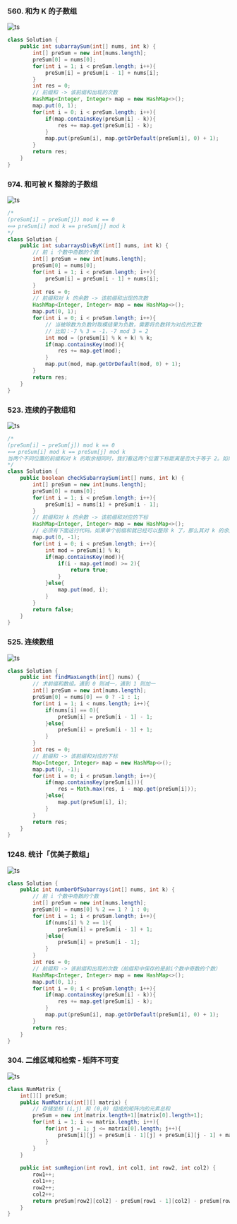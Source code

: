 

### 560. 和为 K 的子数组
![ts](https://img-blog.csdnimg.cn/a63a3ab3e2bc405c821f4e5a7e1bf82f.png?x-oss-process=image/watermark,type_d3F5LXplbmhlaQ,shadow_50,text_Q1NETiBA5bSU5rOi5rOi5ZWK,size_20,color_FFFFFF,t_70,g_se,x_16)
```java
class Solution {
    public int subarraySum(int[] nums, int k) {
        int[] preSum = new int[nums.length];
        preSum[0] = nums[0];
        for(int i = 1; i < preSum.length; i++){
            preSum[i] = preSum[i - 1] + nums[i];
        }
        int res = 0;
        // 前缀和 -> 该前缀和出现的次数
        HashMap<Integer, Integer> map = new HashMap<>();
        map.put(0, 1);
        for(int i = 0; i < preSum.length; i++){
            if(map.containsKey(preSum[i] - k)){
                res += map.get(preSum[i] - k);
            }
            map.put(preSum[i], map.getOrDefault(preSum[i], 0) + 1);
        }
        return res;
    }
}
```
### 974. 和可被 K 整除的子数组
![ts](https://img-blog.csdnimg.cn/d2d9541921a943b7b8a24020bca59ab1.png?x-oss-process=image/watermark,type_d3F5LXplbmhlaQ,shadow_50,text_Q1NETiBA5bSU5rOi5rOi5ZWK,size_20,color_FFFFFF,t_70,g_se,x_16)
```java
/*
(preSum[i] − preSum[j]) mod k == 0 
⟺ preSum[i] mod k == preSum[j] mod k
*/
class Solution {
    public int subarraysDivByK(int[] nums, int k) {
        // 前 i 个数中奇数的个数
        int[] preSum = new int[nums.length];
        preSum[0] = nums[0];
        for(int i = 1; i < preSum.length; i++){
            preSum[i] = preSum[i - 1] + nums[i];
        }
        int res = 0;
        // 前缀和对 k 的余数 -> 该前缀和出现的次数
        HashMap<Integer, Integer> map = new HashMap<>();
        map.put(0, 1);
        for(int i = 0; i < preSum.length; i++){
            // 当被除数为负数时取模结果为负数，需要将负数转为对应的正数
            // 比如：-7 % 3 = -1，-7 mod 3 = 2
            int mod = (preSum[i] % k + k) % k;
            if(map.containsKey(mod)){
                res += map.get(mod);
            }
            map.put(mod, map.getOrDefault(mod, 0) + 1);
        }
        return res;
    }
}
```
### 523. 连续的子数组和
![ts](https://img-blog.csdnimg.cn/9b1630a5843443afaaae37a0abb2b207.png?x-oss-process=image/watermark,type_d3F5LXplbmhlaQ,shadow_50,text_Q1NETiBA5bSU5rOi5rOi5ZWK,size_20,color_FFFFFF,t_70,g_se,x_16)
```java
/*
(preSum[i] − preSum[j]) mod k == 0 
⟺ preSum[i] mod k == preSum[j] mod k
当两个不同位置的前缀和对 k 的取余相同时，我们看这两个位置下标距离是否大于等于 2。如果满足以上条件，那么我们就找到了长度至少为 2 并且总和是 k 的倍数的连续数组
*/
class Solution {
    public boolean checkSubarraySum(int[] nums, int k) {
        int[] preSum = new int[nums.length];
        preSum[0] = nums[0];
        for(int i = 1; i < preSum.length; i++){
            preSum[i] = nums[i] + preSum[i - 1];
        }
        // 前缀和对 k 的余数 -> 该前缀和对应的下标
        HashMap<Integer, Integer> map = new HashMap<>();
        // 必须有下面这行代码。如果单个前缀和就已经可以整除 k 了，那么其对 k 的余数就为 0，然后我们需要判断其下标是否符合要求。如果第一个前缀和(preSum[0])就可以整除 k，那么其子数组长度就为 1，不符合要求，所以我们需要将 value 初始化为 -1 来排除这种情况（比如 nums = [6,1], k = 6），而 nums = [3,4], k = 7 这种就符合要求
        map.put(0, -1);
        for(int i = 0; i < preSum.length; i++){
            int mod = preSum[i] % k;
            if(map.containsKey(mod)){
                if(i - map.get(mod) >= 2){
                    return true;
                }
            }else{
                map.put(mod, i);
            }
        }
        return false;
    }
}
```
### 525. 连续数组
![ts](https://img-blog.csdnimg.cn/e689e6e40c8d47f585fa2e834589817a.png?x-oss-process=image/watermark,type_d3F5LXplbmhlaQ,shadow_50,text_Q1NETiBA5bSU5rOi5rOi5ZWK,size_20,color_FFFFFF,t_70,g_se,x_16)
```java
class Solution {
    public int findMaxLength(int[] nums) {
        // 求前缀和数组。遇到 0 则减一，遇到 1 则加一
        int[] preSum = new int[nums.length];
        preSum[0] = nums[0] == 0 ? -1 : 1;
        for(int i = 1; i < nums.length; i++){
            if(nums[i] == 0){
                preSum[i] = preSum[i - 1] - 1;
            }else{
                preSum[i] = preSum[i - 1] + 1;
            }
        }
        int res = 0;
        // 前缀和 -> 该前缀和对应的下标
        Map<Integer, Integer> map = new HashMap<>();
        map.put(0, -1);
        for(int i = 0; i < preSum.length; i++){
            if(map.containsKey(preSum[i])){
                res = Math.max(res, i - map.get(preSum[i]));
            }else{
                map.put(preSum[i], i);
            }
        }
        return res;
    }
}
```
### 1248. 统计「优美子数组」
![ts](https://img-blog.csdnimg.cn/5f32b151a0db44bf8176a843ded5e613.png?x-oss-process=image/watermark,type_d3F5LXplbmhlaQ,shadow_50,text_Q1NETiBA5bSU5rOi5rOi5ZWK,size_20,color_FFFFFF,t_70,g_se,x_16)
```java
class Solution {
    public int numberOfSubarrays(int[] nums, int k) {
        // 前 i 个数中奇数的个数
        int[] preSum = new int[nums.length];
        preSum[0] = nums[0] % 2 == 1 ? 1 : 0;
        for(int i = 1; i < preSum.length; i++){
            if(nums[i] % 2 == 1){
                preSum[i] = preSum[i - 1] + 1;
            }else{
                preSum[i] = preSum[i - 1];
            }
        }
        int res = 0;
        // 前缀和 -> 该前缀和出现的次数（前缀和中保存的是前i个数中奇数的个数）
        HashMap<Integer, Integer> map = new HashMap<>();
        map.put(0, 1);
        for(int i = 0; i < preSum.length; i++){
            if(map.containsKey(preSum[i] - k)){
                res += map.get(preSum[i] - k);
            }
            map.put(preSum[i], map.getOrDefault(preSum[i], 0) + 1);  
        }
        return res;
    }
}
```
### 304. 二维区域和检索 - 矩阵不可变
![ts](https://img-blog.csdnimg.cn/123e4f834b704062bbcbd0140e7d31b9.png?x-oss-process=image/watermark,type_d3F5LXplbmhlaQ,shadow_50,text_Q1NETiBA5bSU5rOi5rOi5ZWK,size_17,color_FFFFFF,t_70,g_se,x_16)
```java
class NumMatrix {
    int[][] preSum;
    public NumMatrix(int[][] matrix) {
        // 存储坐标 (i,j) 和 (0,0) 组成的矩阵内的元素总和
        preSum = new int[matrix.length+1][matrix[0].length+1];
        for(int i = 1; i <= matrix.length; i++){
            for(int j = 1; j <= matrix[0].length; j++){
                preSum[i][j] = preSum[i - 1][j] + preSum[i][j - 1] + matrix[i - 1][j - 1] - preSum[i - 1][j - 1];
            }
        }
    }
    
    public int sumRegion(int row1, int col1, int row2, int col2) {
        row1++;
        col1++;
        row2++;
        col2++;
        return preSum[row2][col2] - preSum[row1 - 1][col2] - preSum[row2][col1 - 1] + preSum[row1 - 1][col1 - 1];
    }
}
```